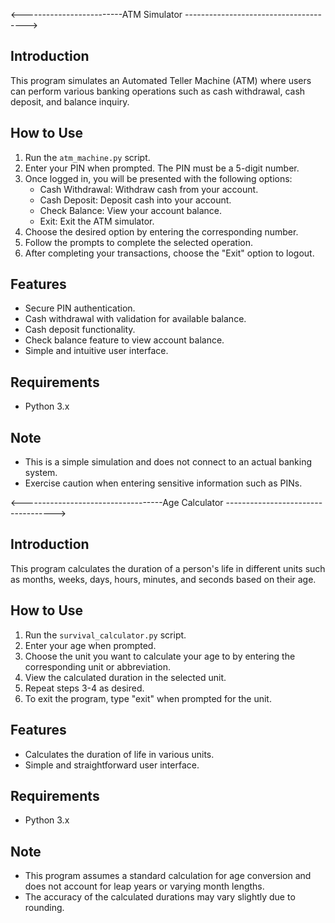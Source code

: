 <-------------------------ATM Simulator -------------------------------------->
## Introduction
This program simulates an Automated Teller Machine (ATM) where users can perform various banking operations such as cash withdrawal, cash deposit, and balance inquiry.

## How to Use
1. Run the `atm_machine.py` script.
2. Enter your PIN when prompted. The PIN must be a 5-digit number.
3. Once logged in, you will be presented with the following options:
    - Cash Withdrawal: Withdraw cash from your account.
    - Cash Deposit: Deposit cash into your account.
    - Check Balance: View your account balance.
    - Exit: Exit the ATM simulator.
4. Choose the desired option by entering the corresponding number.
5. Follow the prompts to complete the selected operation.
6. After completing your transactions, choose the "Exit" option to logout.

## Features
- Secure PIN authentication.
- Cash withdrawal with validation for available balance.
- Cash deposit functionality.
- Check balance feature to view account balance.
- Simple and intuitive user interface.

## Requirements
- Python 3.x

## Note
- This is a simple simulation and does not connect to an actual banking system.
- Exercise caution when entering sensitive information such as PINs.


<-----------------------------------Age Calculator ----------------------------------->
## Introduction
This program calculates the duration of a person's life in different units such as months, weeks, days, hours, minutes, and seconds based on their age.

## How to Use
1. Run the `survival_calculator.py` script.
2. Enter your age when prompted.
3. Choose the unit you want to calculate your age to by entering the corresponding unit or abbreviation.
4. View the calculated duration in the selected unit.
5. Repeat steps 3-4 as desired.
6. To exit the program, type "exit" when prompted for the unit.

## Features
- Calculates the duration of life in various units.
- Simple and straightforward user interface.

## Requirements
- Python 3.x

## Note
- This program assumes a standard calculation for age conversion and does not account for leap years or varying month lengths.
- The accuracy of the calculated durations may vary slightly due to rounding.
